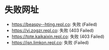 # 失败网址
- https://beaspy--hting.repl.co: 失败 (Failed)
- https://vi.zogzr.repl.co: 失败 (403
Failed)
- https://tote.kaikaixin.repl.co: 失败 (403
Failed)
- https://jsn.limkon.repl.co: 失败 (Failed)

